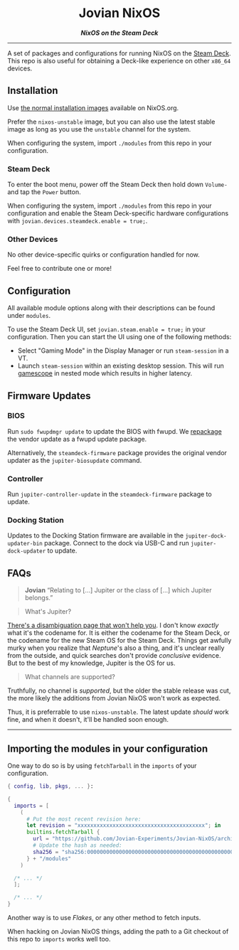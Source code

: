 <div align="center"><h1>Jovian NixOS</h1></div>
<div align="center"><strong><em>NixOS on the Steam Deck</em></strong></div>

****

A set of packages and configurations for running NixOS on the [Steam Deck](https://www.steamdeck.com).
This repo is also useful for obtaining a Deck-like experience on other `x86_64` devices.

Installation
------------

Use [the normal installation images](https://nixos.org/download.html#download-nixos) available on NixOS.org.

Prefer the `nixos-unstable` image, but you can also use the latest stable image as long as you use the `unstable` channel for the system.

When configuring the system, import `./modules` from this repo in your configuration.

### Steam Deck

To enter the boot menu, power off the Steam Deck then hold down `Volume-` and tap the `Power` button.

When configuring the system, import `./modules` from this repo in your configuration and enable the Steam Deck-specific hardware configurations with `jovian.devices.steamdeck.enable = true;`.

### Other Devices

No other device-specific quirks or configuration handled for now.

Feel free to contribute one or more!

Configuration
-------------

All available module options along with their descriptions can be found under `modules`.

To use the Steam Deck UI, set `jovian.steam.enable = true;` in your configuration.
Then you can start the UI using one of the following methods:

- Select "Gaming Mode" in the Display Manager or run `steam-session` in a VT.
- Launch `steam-session` within an existing desktop session. This will run [gamescope](https://github.com/Plagman/gamescope) in nested mode which results in higher latency.

Firmware Updates
----------------

### BIOS

Run `sudo fwupdmgr update` to update the BIOS with fwupd.
We [repackage](./pkgs/jupiter-hw-support/bios-fwupd.nix) the vendor update as a fwupd update package.

Alternatively, the `steamdeck-firmware` package provides the original vendor updater as the `jupiter-biosupdate` command.

### Controller

Run `jupiter-controller-update` in the `steamdeck-firmware` package to update.

### Docking Station

Updates to the Docking Station firmware are available in the `jupiter-dock-updater-bin` package.
Connect to the dock via USB-C and run `jupiter-dock-updater` to update.

FAQs
----

> **Jovian**
> “Relating to [...] Jupiter or the class of [...] which Jupiter belongs.”

> What's Jupiter?

[There's a disambiguation page that won't help you](https://en.wikipedia.org/wiki/Jupiter_(disambiguation)).
I don't know *exactly* what it's the codename for.
It is either the codename for the Steam Deck, or the codename for the new Steam OS for the Steam Deck.
Things get awfully murky when you realize that *Neptune*'s also a thing, and it's unclear really from the outside, and quick searches don't provide *conclusive* evidence.
But to the best of my knowledge, Jupiter is the OS for us.

> What channels are supported?

Truthfully, no channel is *supported*, but the older the stable release was cut, the more likely the additions from Jovian NixOS won't work as expected.

Thus, it is preferrable to use `nixos-unstable`. The latest update *should* work fine, and when it doesn't, it'll be handled soon enough.

* * *

Importing the modules in your configuration
-------------------------------------------

One way to do so is by using `fetchTarball` in the `imports` of your configuration.

```nix
{ config, lib, pkgs, ... }:

{
  imports = [
    (
      # Put the most recent revision here:
      let revision = "xxxxxxxxxxxxxxxxxxxxxxxxxxxxxxxxxxxxxxxx"; in
      builtins.fetchTarball {
        url = "https://github.com/Jovian-Experiments/Jovian-NixOS/archive/${revision}.tar.gz";
        # Update the hash as needed:
        sha256 = "sha256:0000000000000000000000000000000000000000000000000000";
      } + "/modules"
    )

  /* ... */
  ];

  /* ... */
}
```

Another way is to use *Flakes*, or any other method to fetch inputs.

When hacking on Jovian NixOS things, adding the path to a Git checkout of this repo to `imports` works well too.
